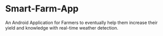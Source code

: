 # Smart-Farm-App
An Android Application for Farmers to eventually help them increase their yield and knowledge with real-time weather detection.
